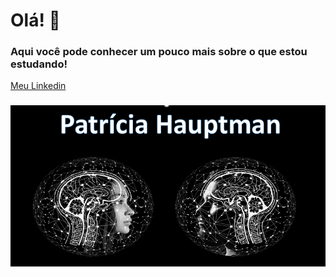# **Olá!** 👋

### Aqui você pode conhecer um pouco mais sobre o que estou estudando!

[Meu Linkedin](https://www.linkedin.com/in/patricia-hauptman-a35b61122/)
###
![Github_Logo](apresentação1.png)
